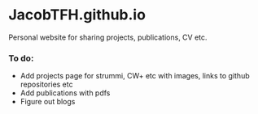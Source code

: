 # JacobTFH.github.io

Personal website for sharing projects, publications, CV etc.

### To do:
- Add projects page for strummi, CW+ etc with images, links to github repositories etc
- Add publications with pdfs
- Figure out blogs
